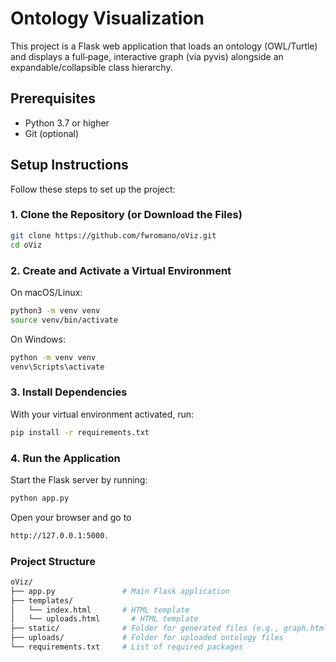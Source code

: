 # Ontology Visualization

This project is a Flask web application that loads an ontology (OWL/Turtle) and displays a full‑page, interactive graph (via pyvis) alongside an expandable/collapsible class hierarchy.

## Prerequisites

- Python 3.7 or higher
- Git (optional)

## Setup Instructions

Follow these steps to set up the project:

### 1. Clone the Repository (or Download the Files)

```bash
git clone https://github.com/fwromano/oViz.git
cd oViz
```
### 2. Create and Activate a Virtual Environment

On macOS/Linux:

```bash
python3 -m venv venv
source venv/bin/activate
```
On Windows:

```bash
python -m venv venv
venv\Scripts\activate
```

### 3. Install Dependencies

With your virtual environment activated, run:

```bash
pip install -r requirements.txt
```

### 4. Run the Application

Start the Flask server by running:

```bash
python app.py
```
Open your browser and go to 

```bash
http://127.0.0.1:5000.
```

### Project Structure
```bash
oViz/
├── app.py               # Main Flask application
├── templates/
│   └── index.html       # HTML template
│   └── uploads.html       # HTML template
├── static/              # Folder for generated files (e.g., graph.html)
├── uploads/             # Folder for uploaded ontology files
└── requirements.txt     # List of required packages
```